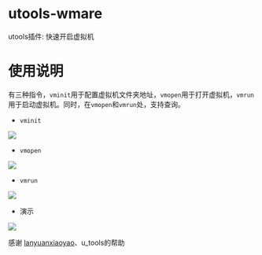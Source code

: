 # utools-wmare
utools插件: 快速开启虚拟机

# 使用说明
有三种指令，`vminit`用于配置虚拟机文件夹地址，`vmopen`用于打开虚拟机，`vmrun`用于启动虚拟机。同时，在`vmopen`和`vmrun`处，支持查询。

* `vminit`

![](http://img.xzaslxr.xyz/20210810211237.png)

* `vmopen`

![](http://img.xzaslxr.xyz/20210810211247.png)


* `vmrun`

![](http://img.xzaslxr.xyz/20210810211253.png)

* 演示

![](http://img.xzaslxr.xyz/20210810211312.gif)



感谢 [lanyuanxiaoyao](https://yuanliao.info/u/lanyuanxiaoyao)、u_tools的帮助

